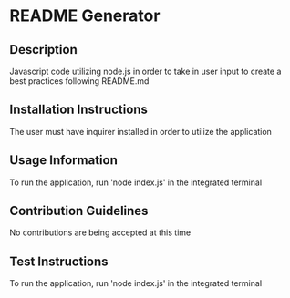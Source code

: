 # README Generator

  ## Description
  
  Javascript code utilizing node.js in order to take in user input to create a best practices following README.md 
  
  ## Installation Instructions
  
  The user must have inquirer installed in order to utilize the application
  
  ## Usage Information
  
  To run the application, run 'node index.js' in the integrated terminal
  
  ## Contribution Guidelines
  
  No contributions are being accepted at this time
  
  ## Test Instructions
  
  To run the application, run 'node index.js' in the integrated terminal
  
